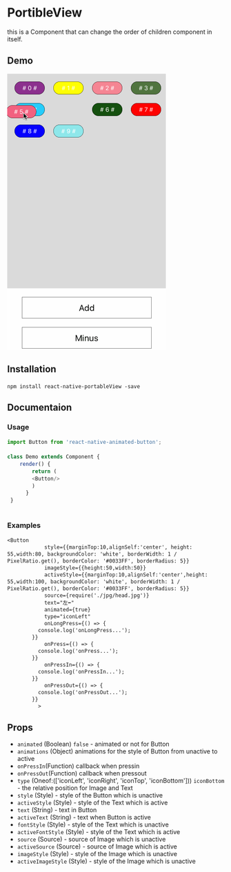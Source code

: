 # PortibleView

this is a Component that can change the order of children component in itself.


## Demo

![Demo](./gif/Demo.gif)

## Installation

`npm install react-native-portableView -save`

## Documentaion

### Usage
```javascript	
import Button from 'react-native-animated-button';
	
class Demo extends Component {
	render() {
    	return (
        <Button/>
    	)	
      }
 }
 
```
### Examples
```
<Button
            style={{marginTop:10,alignSelf:'center', height: 55,width:80, backgroundColor: 'white', borderWidth: 1 / PixelRatio.get(), borderColor: '#0033FF', borderRadius: 5}}
            imageStyle={{height:50,width:50}}
            activeStyle={{marginTop:10,alignSelf:'center',height: 55,width:100, backgroundColor: 'white', borderWidth: 1 / PixelRatio.get(), borderColor: '#0033FF', borderRadius: 5}}
            source={require('./jpg/head.jpg')}
            text="左⬅️️"
            animated={true}
            type="iconLeft"
            onLongPress={() => {
          console.log('onLongPress...');
        }}
            onPress={() => {
          console.log('onPress...');
        }}
            onPressIn={() => {
          console.log('onPressIn...');
        }}
            onPressOut={() => {
          console.log('onPressOut...');
        }}
          >
```
## Props
- `animated` (Boolean) `false` - animated or not for Button
- `animations` (Object) animations for the style of Button from unactive to active 
- `onPressIn`(Function) callback when pressin
- `onPressOut`(Function) callback when pressout
- `type` (Oneof:(['iconLeft', 'iconRight', 'iconTop', 'iconBottom'])) `iconBottom` - the relative position for Image and Text
- `style` (Style)  - style of the Button which is unactive 
- `activeStyle` (Style)  - style of the Text which is active 
- `text` (String)  - text in Button
- `activeText` (String)  - text when Button is active
- `fontStyle` (Style)  - style of the Text which is unactive 
- `activeFontStyle` (Style)  - style of the Text which is active 
- `source` (Source) - source of Image which is unactive 
- `activeSource` (Source) - source of Image which is active 
- `imageStyle` (Style)  - style of the Image which is unactive 
- `activeImageStyle` (Style)  - style of the Image which is unactive 




